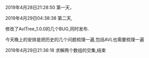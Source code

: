 2019年4月28日21:28:50
第一天，

2019年4月29日04:38:38
第二天,

修改了AvlTree_1.0.0的几个BUG,同时发布.

今天晚上的安排是把历史的几个问题梳理一遍,包括AVL也需要梳理一遍

2019年4月29日21:36:18
求解两个数组的交集,结束
